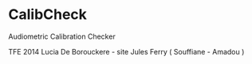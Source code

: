 # CalibCheck
Audiometric Calibration Checker

TFE 2014
Lucia De Borouckere - site Jules Ferry ( Souffiane - Amadou ) 
